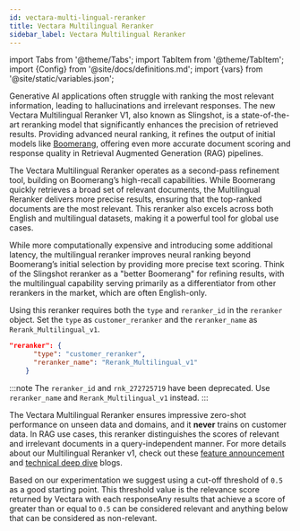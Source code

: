 ```yaml
---
id: vectara-multi-lingual-reranker
title: Vectara Multilingual Reranker
sidebar_label: Vectara Multilingual Reranker
---
```


import Tabs from '@theme/Tabs';
import TabItem from '@theme/TabItem';
import {Config} from '@site/docs/definitions.md';
import {vars} from '@site/static/variables.json';

Generative AI applications often struggle with ranking the most relevant 
information, leading to hallucinations and irrelevant responses. The new 
Vectara Multilingual Reranker V1, also known as Slingshot, is a 
state-of-the-art reranking model that significantly enhances the precision of 
retrieved results. Providing advanced neural ranking, it refines the output of 
initial models like [Boomerang](https://vectara.com/blog/introducing-boomerang-vectaras-new-and-improved-retrieval-model/), 
offering even more accurate document scoring and response quality in Retrieval 
Augmented Generation (RAG) pipelines.

The Vectara Multilingual Reranker operates as a second-pass refinement tool, 
building on Boomerang’s high-recall capabilities. While Boomerang quickly 
retrieves a broad set of relevant documents, the Multilingual Reranker 
delivers more precise results, ensuring that the top-ranked documents are the 
most relevant. This reranker also excels across both English and multilingual 
datasets, making it a powerful tool for global use cases.

While more computationally expensive and introducing some additional latency, 
the multilingual reranker improves neural ranking beyond Boomerang’s initial 
selection by providing more precise text scoring. Think of the Slingshot 
reranker as a "better Boomerang" for refining results, with the multilingual 
capability serving primarily as a differentiator from other rerankers in the 
market, which are often English-only.

Using this reranker requires both the `type` and `reranker_id` in the 
`reranker` object. Set the `type` as `customer_reranker` and the `reranker_name` 
as `Rerank_Multilingual_v1`. 

```json
"reranker": {
      "type": "customer_reranker",
      "reranker_name": "Rerank_Multilingual_v1"
    }
```

:::note
The `reranker_id` and `rnk_272725719` have been deprecated. Use `reranker_name` and 
`Rerank_Multilingual_v1` instead.
:::

The Vectara Multilingual Reranker ensures impressive zero-shot performance on 
unseen data and domains, and it **never** trains on customer data. In RAG use 
cases, this reranker distinguishes the scores of relevant and irrelevant 
documents in a query-independent manner. For more details about our 
Multilingual Reranker v1, check out these [feature announcement](https://vectara.com/blog/unlocking-the-state-of-the-art-reranker-introducing-the-vectara-multilingual-reranker_v1/) and 
[technical deep dive](https://vectara.com/blog/deep-dive-into-vectara-multilingual-reranker-v1-state-of-the-art-reranker-across-100-languages/) blogs.

Based on our experimentation we suggest using a cut-off threshold of `0.5` as 
a good starting point. This threshold value is the relevance score returned by 
Vectara with each responseAny results that achieve a score of greater than or 
equal to `0.5` can be considered relevant and anything below that can be 
considered as non-relevant.
